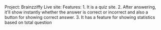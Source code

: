Project: Brainzziffy
Live site:
Features: 1. It is a quiz site.
         2. After answering, it'll show instantly whether the answer is correct or incorrect and also a button for showing correct answer.
         3. It has a feature for showing statistics based on total question